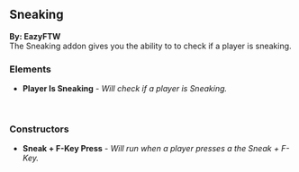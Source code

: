 ## Sneaking
**By: EazyFTW**<br>
The Sneaking addon gives you the ability to to check if a player is sneaking.
<br>

### Elements
* **Player Is Sneaking** - *Will check if a player is Sneaking.*
<br>

### Constructors
* **Sneak + F-Key Press** - *Will run when a player presses a the Sneak + F-Key.*

